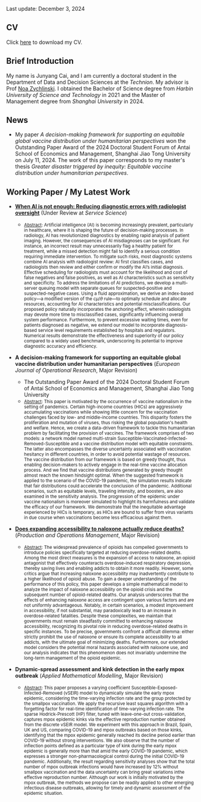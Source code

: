 Last update: December 3, 2024

## CV
Click [here](https://raw.githubusercontent.com/cai-junyang/cai-junyang.github.io/main/cjy-cv.pdf) to download my CV. 

## Brief Introduction
My name is Junyang Cai, and I am currently a doctoral student in the Department of Data and Decision Sciences at the *Technion*. My advisor is Prof [Noa Zychlinski](https://noazy.net.technion.ac.il/). I obtained the Bachelor of Science degree from *Harbin University of Science and Technology* in 2021 and the Master of Management degree from *Shanghai University* in 2024. 

## News
- My paper *A decision-making framework for supporting an equitable global vaccine distribution under humanitarian perspectives* won the Outstanding Paper Award of the 2024 Doctoral Student Forum of Antai School of Economics and Management, Shanghai Jiao Tong University on July 11, 2024. The work of this paper corresponds to my master's thesis *Greater disaster triggered by inequity: Equitable vaccine distribution under humanitarian perspectives*.

## Working Paper / My Latest Work

- **[When AI is not enough: Reducing diagnostic errors with radiologist oversight](https://papers.ssrn.com/sol3/papers.cfm?abstract_id=5037549)** (Under Review at *Service Science*)
   - <small><u>Abstract</u>: Artificial intelligence (AI) is becoming increasingly prevalent, particularly in healthcare, where it is shaping the future of decision-making processes. In radiology, AI has revolutionized diagnostics by enabling rapid analysis of patient imaging. However, the consequences of AI misdiagnoses can be significant. For instance, an incorrect result may unnecessarily flag a healthy patient for treatment, while a missed detection might fail to identify a serious condition requiring immediate intervention. To mitigate such risks, most diagnostic systems combine AI analysis with radiologist review: AI first classifies cases, and radiologists then review and either confirm or modify the AI’s initial diagnosis. Effective scheduling for radiologists must account for the likelihood and cost of false negatives and false positives, as well as AI characteristics such as sensitivity and specificity.
To address the limitations of AI predictions, we develop a multi-server queuing model with separate queues for suspected-positive and suspected-negative cases. Using a fluid approximation, we derive an index-based policy—a modified version of the $c\mu/\theta$ rule—to optimally schedule and allocate resources, accounting for AI characteristics and potential misclassifications. Our proposed policy naturally incorporates the anchoring effect, wherein radiologists may devote more time to misclassified cases, significantly influencing overall system performance. Furthermore, to prevent excessive waiting times, even for patients diagnosed as negative, we extend our model to incorporate diagnosis-based service level requirements established by hospitals and regulators. Numerical results demonstrate the effectiveness and superiority of our policy compared to a widely used benchmark, underscoring its potential to improve diagnostic accuracy and efficiency.</small>

- **A decision-making framework for supporting an equitable global vaccine distribution under humanitarian perspectives** (*European Journal of Operational Research*, Major Revision)
  - The Outstanding Paper Award of the 2024 Doctoral Student Forum of Antai School of Economics and Management, Shanghai Jiao Tong University
  - <small><u>Abstract</u>: This paper is motivated by the occurrence of vaccine nationalism in the setting of pandemics. Certain high-income countries (HICs) are aggressively accumulating vaccinations while showing little concern for the vaccination challenges faced by low- and middle-income countries. This disparity fosters the proliferation and mutation of viruses, thus risking the global population's health and welfare. Hence, we create a data-driven framework to tackle this humanitarian problem by facilitating the provision of vaccines. The framework comprises of two models: a network model named multi-strain Susceptible-Vaccinated-Infected-Removed-Susceptible and a vaccine distribution model with equitable constraints. The latter also encompasses the diverse uncertainty associated with vaccination hesitancy in different countries, in order to avoid potential wastage of resources. The vaccine distribution from our framework is based on greedy thought, thus enabling decision-makers to actively engage in the real-time vaccine allocation process. And we find that vaccine distributions generated by greedy thought almost reach the known hindsight optimal. When the suggested framework is applied to the scenario of the COVID-19 pandemic, the simulation results indicate that fair distributions could accelerate the conclusion of the pandemic. Additional scenarios, such as equitable levels, traveling intensity, and boosters, are also examined in the sensitivity analysis. The progression of the epidemic under vaccine nationalism is moreover simulated to highlight its harmfulness and validate the efficacy of our framework. We demonstrate that the inequitable advantage experienced by HICs is temporary, as HICs are bound to suffer from virus variants in due course when vaccinations become less efficacious against them.</small>

- **[Does expanding accessibility to naloxone actually reduce deaths?](https://papers.ssrn.com/sol3/papers.cfm?abstract_id=4921020)** (*Production and Operations Management*,  Major Revision)
   - <small><u>Abstract</u>: The widespread prevalence of opioids has compelled governments to introduce policies specifically targeted at reducing overdose-related deaths. Among the most direct measures is the expansion of access to naloxone, an opioid antagonist that effectively counteracts overdose-induced respiratory depression, thereby saving lives and enabling addicts to obtain it more readily. However, some critics argue that increasing naloxone accessibility may inadvertently contribute to a higher likelihood of opioid abuse. To gain a deeper understanding of the performance of this policy, this paper develops a simple mathematical model to analyze the impact of naloxone accessibility on the opioid crisis and the subsequent number of opioid-related deaths. Our analysis underscores that the effects of enhancing naloxone access are contingent upon various factors and are not uniformly advantageous. Notably, in certain scenarios, a modest improvement in accessibility, if not substantial, may paradoxically lead to an increase in overdose-related fatalities. Despite these complexities, we maintain that governments must remain steadfastly committed to enhancing naloxone accessibility, recognizing its pivotal role in reducing overdose-related deaths in specific instances. To be precise, governments confront a difficult dilemma: either strictly prohibit the use of naloxone or ensure its complete accessibility to all addicts, with the ultimate goal of minimizing deaths. Furthermore, our extended model considers the potential moral hazards associated with naloxone use, and our analysis indicates that this phenomenon does not invariably undermine the long-term management of the opioid epidemic.</small>

- **Dynamic-spread assessment and kink detection in the early mpox outbreak** (*Applied Mathematical Modelling*, Major Revision)
    - <small><u>Abstract</u>: This paper proposes a varying coefficient Susceptible-Exposed-Infected-Removed (vSEIR) model to dynamically simulate the early mpox epidemic, considering the time-varying infection rate and the group protected by the smallpox vaccination. We apply the recursive least squares algorithm with a forgetting factor for real-time identification of time-varying infection rate. The sparse Hodrick-Prescott (HP) filter, tuned with leave-one-out cross-validation, captures mpox epidemic kinks via the effective reproduction number obtained from the discrete vSEIR model. We experiment with this approach in Brazil, Spain, UK and US, comparing COVID-19 and mpox outbreaks based on those kinks, identifying that the mpox epidemic generally reached its decline period earlier than COVID-19 without strong interventions. We also observe that the number of inflection points defined as a particular type of kink during the early mpox epidemic is generally more than that amid the early COVID-19 pandemic, which expresses a stronger non-pharmacological control during the initial COVID-19 pandemic. Additionally, the result regarding sensitivity analyses show that the total number of mpox outbreak infections would have increased by 12% without smallpox vaccination and the data uncertainty can bring great variations inthe effective reproduction number. Although our work is initially motivated by the mpox outbreak, the methods we propose can be readily applied to other emerging infectious disease outbreaks, allowing for timely and dynamic assessment of the epidemic situation.</small>


